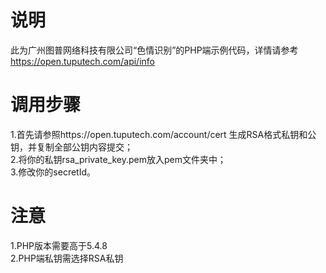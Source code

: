 # 说明
此为广州图普网络科技有限公司“色情识别”的PHP端示例代码，详情请参考  https://open.tuputech.com/api/info

# 调用步骤
1.首先请参照https://open.tuputech.com/account/cert 生成RSA格式私钥和公钥，并复制全部公钥内容提交；  
2.将你的私钥rsa_private_key.pem放入pem文件夹中；  
3.修改你的secretId。

# 注意
1.PHP版本需要高于5.4.8  
2.PHP端私钥需选择RSA私钥
